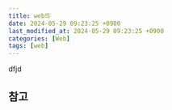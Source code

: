 ```yaml
---
title: web의
date: 2024-05-29 09:23:25 +0900
last_modified_at: 2024-05-29 09:23:25 +0900
categories: [Web]
tags: [web]
---
```


dfjd

##

###

## 참고

